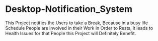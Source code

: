 # Desktop-Notification_System
This Project notifies the Users to take a Break, Because in a busy life Schedule People are involved in their Work in Order to Rests, it leads to Health Issues for that People this Project will Definitely Benefit.
